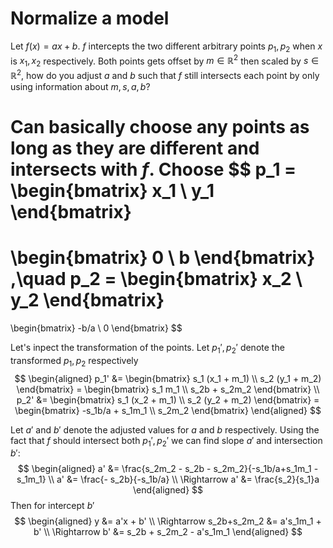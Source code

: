 # Normalize a model
Let $f(x) = ax + b$. $f$ intercepts the two different arbitrary points $p_1, p_2$ when $x$ is $x_1, x_2$ respectively. Both points gets offset by $m\in\mathbb{R}^2$ then scaled by $s\in\mathbb{R}^2$, how do you adjust $a$ and $b$ such that $f$ still intersects each point by only using information about $m, s, a, b$?

Can basically choose any points as long as they are different and intersects with $f$. Choose
$$
p_1 =
\begin{bmatrix}
    x_1 \\
    y_1
\end{bmatrix}
=
\begin{bmatrix}
    0 \\
    b
\end{bmatrix}
,\quad
p_2 =
\begin{bmatrix}
    x_2 \\
    y_2
\end{bmatrix}
=
\begin{bmatrix}
    -b/a \\
    0
\end{bmatrix}
$$

Let's inpect the transformation of the points. Let $p_1', p_2'$ denote the transformed $p_1, p_2$ respectively
$$
\begin{aligned}
    p_1' &=
    \begin{bmatrix}
        s_1 (x_1 + m_1) \\
        s_2 (y_1 + m_2)
    \end{bmatrix}
    =
    \begin{bmatrix}
        s_1 m_1 \\
        s_2b + s_2m_2
    \end{bmatrix}
    \\
    p_2' &=
    \begin{bmatrix}
        s_1 (x_2 + m_1) \\
        s_2 (y_2 + m_2)
    \end{bmatrix}
    =
    \begin{bmatrix}
        -s_1b/a + s_1m_1 \\
        s_2m_2
    \end{bmatrix}
\end{aligned}
$$

Let $a'$ and $b'$ denote the adjusted values for $a$ and $b$ respectively. Using the fact that $f$ should intersect both $p_1', p_2'$ we can find slope $a'$ and intersection $b'$:
$$
\begin{aligned}
    a' &= \frac{s_2m_2 - s_2b - s_2m_2}{-s_1b/a+s_1m_1 - s_1m_1} \\
    a' &= \frac{- s_2b}{-s_1b/a} \\
    \Rightarrow a' &= \frac{s_2}{s_1}a
\end{aligned}
$$
Then for intercept $b'$
$$
\begin{aligned}
    y &= a'x + b' \\
    \Rightarrow s_2b+s_2m_2 &= a's_1m_1 + b' \\
    \Rightarrow b' &= s_2b + s_2m_2 - a's_1m_1
\end{aligned}
$$